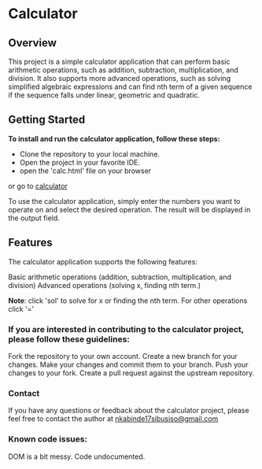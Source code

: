 # Calculator

## Overview

This project is a simple calculator application that can perform basic arithmetic operations, such as addition, subtraction, multiplication, and division. It also supports more advanced operations, such as solving simplified algebraic expressions and can find nth term of a given sequence if the sequence falls under linear, geometric and quadratic.

## Getting Started

**To install and run the calculator application, follow these steps:**

- Clone the repository to your local machine.
- Open the project in your favorite IDE.
- open the 'calc.html' file on your browser

or go to [calculator](https://giftsibusiso.github.io/projects/calculator/calc.html)

To use the calculator application, simply enter the numbers you want to operate on and select the desired operation. The result will be displayed in the output field.

## Features

The calculator application supports the following features:

Basic arithmetic operations (addition, subtraction, multiplication, and division)
Advanced operations (solving x, finding nth term.)

**Note**: click 'sol' to solve for x or finding the nth term. For other operations click '='

### If you are interested in contributing to the calculator project, please follow these guidelines:

Fork the repository to your own account.
Create a new branch for your changes.
Make your changes and commit them to your branch.
Push your changes to your fork.
Create a pull request against the upstream repository.

### Contact

If you have any questions or feedback about the calculator project, please feel free to contact the author at nkabinde17sibusiso@gmail.com

### Known code issues:
DOM is a bit messy.
Code undocumented.
